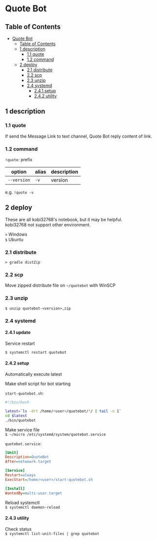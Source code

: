 # Quote Bot

## Table of Contents

- [Quote Bot](#quote-bot)
  - [Table of Contents](#table-of-contents)
  - [1 description](#1-description)
    - [1.1 quote](#11-quote)
    - [1.2 command](#12-command)
  - [2 deploy](#2-deploy)
    - [2.1 distribute](#21-distribute)
    - [2.2 scp](#22-scp)
    - [2.3 unzip](#23-unzip)
    - [2.4 systemd](#24-systemd)
      - [2.4.1 setup](#241-setup)
      - [2.4.2 utility](#242-utility)

## 1 description

### 1.1 quote

If send the Message Link to text channel, Quote Bot reply content of link.

### 1.2 command

`!quote`: prefix

|option|alias|description|
| ---- | --- | --------- |
|`--version`|`-v`|version|

e.g. `!quote -v`

## 2 deploy

These are all kobi32768's notebook, but it may be helpful.  
kobi32768 not support other environment.

`>` Windows  
`$` Ubuntu

### 2.1 distribute

`> gradle distZip`

### 2.2 scp

Move zipped distribute file on `~/quotebot` with WinSCP

### 2.3 unzip

`$ unzip quotebot-<version>,zip`

### 2.4 systemd

#### 2.4.1 update

Service restart

`$ systemctl restart quotebot`

#### 2.4.2 setup

Automatically execute latest

Make shell script for bot starting

`start-quotebot.sh`:

```bash
#!/bin/bash

latest=`ls -drt /home/<user>/quotebot/*/ | tail -n 1`
cd $latest
./bin/quotebot
```

Make service file  
`$ ~/micro /etc/systemd/system/quotebot.service`

`quotebot.service`:

```INI
[Unit]
Description=QuoteBot
After=netwowrk.target

[Service]
Restart=always
ExecStart=/home/<user>/start-quotebot.sh

[Install]
WantedBy=multi-user.target
```

Reload systemctl  
`$ systemctl daemon-reload`

#### 2.4.3 utility

Check status  
`$ systemctl list-unit-files | grep quotebot`

